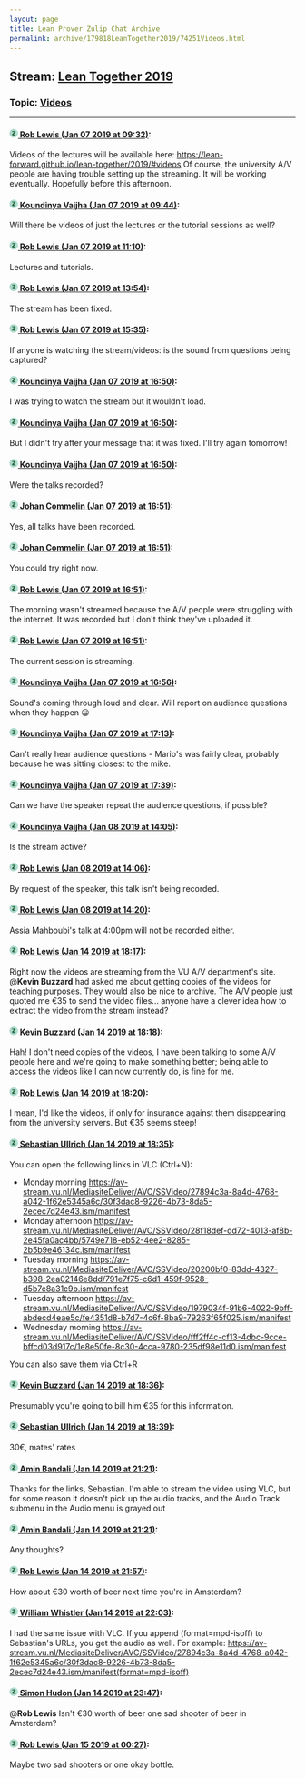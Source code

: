 ```yaml
---
layout: page
title: Lean Prover Zulip Chat Archive 
permalink: archive/179818LeanTogether2019/74251Videos.html
---
```


## Stream: [Lean Together 2019](index.html)
### Topic: [Videos](74251Videos.html)

---

#### [![Click to go to Zulip](../../assets/img/zulip2.png) Rob Lewis (Jan 07 2019 at 09:32)](https://leanprover.zulipchat.com/#narrow/stream/179818-Lean%20Together%202019/topic/Videos/near/154553849):
Videos of the lectures will be available here: https://lean-forward.github.io/lean-together/2019/#videos
Of course, the university A/V people are having trouble setting up the streaming. It will be working eventually. Hopefully before this afternoon.

#### [![Click to go to Zulip](../../assets/img/zulip2.png) Koundinya Vajjha (Jan 07 2019 at 09:44)](https://leanprover.zulipchat.com/#narrow/stream/179818-Lean%20Together%202019/topic/Videos/near/154554293):
Will there be videos of just the lectures or the tutorial sessions as well?

#### [![Click to go to Zulip](../../assets/img/zulip2.png) Rob Lewis (Jan 07 2019 at 11:10)](https://leanprover.zulipchat.com/#narrow/stream/179818-Lean%20Together%202019/topic/Videos/near/154558361):
Lectures and tutorials.

#### [![Click to go to Zulip](../../assets/img/zulip2.png) Rob Lewis (Jan 07 2019 at 13:54)](https://leanprover.zulipchat.com/#narrow/stream/179818-Lean%20Together%202019/topic/Videos/near/154565679):
The stream has been fixed.

#### [![Click to go to Zulip](../../assets/img/zulip2.png) Rob Lewis (Jan 07 2019 at 15:35)](https://leanprover.zulipchat.com/#narrow/stream/179818-Lean%20Together%202019/topic/Videos/near/154572689):
If anyone is watching the stream/videos: is the sound from questions being captured?

#### [![Click to go to Zulip](../../assets/img/zulip2.png) Koundinya Vajjha (Jan 07 2019 at 16:50)](https://leanprover.zulipchat.com/#narrow/stream/179818-Lean%20Together%202019/topic/Videos/near/154578390):
I was trying to watch the stream but it wouldn't load.

#### [![Click to go to Zulip](../../assets/img/zulip2.png) Koundinya Vajjha (Jan 07 2019 at 16:50)](https://leanprover.zulipchat.com/#narrow/stream/179818-Lean%20Together%202019/topic/Videos/near/154578410):
But I didn't try after your message that it was fixed.
I'll try again tomorrow!

#### [![Click to go to Zulip](../../assets/img/zulip2.png) Koundinya Vajjha (Jan 07 2019 at 16:50)](https://leanprover.zulipchat.com/#narrow/stream/179818-Lean%20Together%202019/topic/Videos/near/154578416):
Were the talks recorded?

#### [![Click to go to Zulip](../../assets/img/zulip2.png) Johan Commelin (Jan 07 2019 at 16:51)](https://leanprover.zulipchat.com/#narrow/stream/179818-Lean%20Together%202019/topic/Videos/near/154578428):
Yes, all talks have been recorded.

#### [![Click to go to Zulip](../../assets/img/zulip2.png) Johan Commelin (Jan 07 2019 at 16:51)](https://leanprover.zulipchat.com/#narrow/stream/179818-Lean%20Together%202019/topic/Videos/near/154578434):
You could try right now.

#### [![Click to go to Zulip](../../assets/img/zulip2.png) Rob Lewis (Jan 07 2019 at 16:51)](https://leanprover.zulipchat.com/#narrow/stream/179818-Lean%20Together%202019/topic/Videos/near/154578438):
The morning wasn't streamed because the A/V people were struggling with the internet. It was recorded but I don't think they've uploaded it.

#### [![Click to go to Zulip](../../assets/img/zulip2.png) Rob Lewis (Jan 07 2019 at 16:51)](https://leanprover.zulipchat.com/#narrow/stream/179818-Lean%20Together%202019/topic/Videos/near/154578444):
The current session is streaming.

#### [![Click to go to Zulip](../../assets/img/zulip2.png) Koundinya Vajjha (Jan 07 2019 at 16:56)](https://leanprover.zulipchat.com/#narrow/stream/179818-Lean%20Together%202019/topic/Videos/near/154578771):
Sound's coming through loud and clear. Will report on audience questions when they happen :grinning:

#### [![Click to go to Zulip](../../assets/img/zulip2.png) Koundinya Vajjha (Jan 07 2019 at 17:13)](https://leanprover.zulipchat.com/#narrow/stream/179818-Lean%20Together%202019/topic/Videos/near/154580077):
Can't really hear audience questions - Mario's was fairly clear, probably because he was sitting closest to the mike.

#### [![Click to go to Zulip](../../assets/img/zulip2.png) Koundinya Vajjha (Jan 07 2019 at 17:39)](https://leanprover.zulipchat.com/#narrow/stream/179818-Lean%20Together%202019/topic/Videos/near/154581992):
Can we have the speaker repeat the audience questions, if possible?

#### [![Click to go to Zulip](../../assets/img/zulip2.png) Koundinya Vajjha (Jan 08 2019 at 14:05)](https://leanprover.zulipchat.com/#narrow/stream/179818-Lean%20Together%202019/topic/Videos/near/154642763):
Is the stream active?

#### [![Click to go to Zulip](../../assets/img/zulip2.png) Rob Lewis (Jan 08 2019 at 14:06)](https://leanprover.zulipchat.com/#narrow/stream/179818-Lean%20Together%202019/topic/Videos/near/154642864):
By request of the speaker, this talk isn't being recorded.

#### [![Click to go to Zulip](../../assets/img/zulip2.png) Rob Lewis (Jan 08 2019 at 14:20)](https://leanprover.zulipchat.com/#narrow/stream/179818-Lean%20Together%202019/topic/Videos/near/154643684):
Assia Mahboubi's talk at 4:00pm will not be recorded either.

#### [![Click to go to Zulip](../../assets/img/zulip2.png) Rob Lewis (Jan 14 2019 at 18:17)](https://leanprover.zulipchat.com/#narrow/stream/179818-Lean%20Together%202019/topic/Videos/near/155099558):
Right now the videos are streaming from the VU A/V department's site. @**Kevin Buzzard**  had asked me about getting copies of the videos for teaching purposes. They would also be nice to archive. The A/V people just quoted me €35 to send the video files... anyone have a clever idea how to extract the video from the stream instead?

#### [![Click to go to Zulip](../../assets/img/zulip2.png) Kevin Buzzard (Jan 14 2019 at 18:18)](https://leanprover.zulipchat.com/#narrow/stream/179818-Lean%20Together%202019/topic/Videos/near/155099683):
Hah! I don't need copies of the videos, I have been talking to some A/V people here and we're going to make something better; being able to access the videos like I can now currently do, is fine for me.

#### [![Click to go to Zulip](../../assets/img/zulip2.png) Rob Lewis (Jan 14 2019 at 18:20)](https://leanprover.zulipchat.com/#narrow/stream/179818-Lean%20Together%202019/topic/Videos/near/155099839):
I mean, I'd like the videos, if only for insurance against them disappearing from the university servers. But €35 seems steep!

#### [![Click to go to Zulip](../../assets/img/zulip2.png) Sebastian Ullrich (Jan 14 2019 at 18:35)](https://leanprover.zulipchat.com/#narrow/stream/179818-Lean%20Together%202019/topic/Videos/near/155100971):
You can open the following links in VLC (Ctrl+N):
* Monday morning https://av-stream.vu.nl/MediasiteDeliver/AVC/SSVideo/27894c3a-8a4d-4768-a042-1f62e5345a6c/30f3dac8-9226-4b73-8da5-2ecec7d24e43.ism/manifest
* Monday afternoon https://av-stream.vu.nl/MediasiteDeliver/AVC/SSVideo/28f18def-dd72-4013-af8b-2e45fa0ac4bb/5749e718-eb52-4ee2-8285-2b5b9e46134c.ism/manifest
* Tuesday morning https://av-stream.vu.nl/MediasiteDeliver/AVC/SSVideo/20200bf0-83dd-4327-b398-2ea02146e8dd/791e7f75-c6d1-459f-9528-d5b7c8a31c9b.ism/manifest
* Tuesday afternoon https://av-stream.vu.nl/MediasiteDeliver/AVC/SSVideo/1979034f-91b6-4022-9bff-abdecd4eae5c/fe4351d8-b7d7-4c6f-8ba9-79263f65f025.ism/manifest
* Wednesday morning https://av-stream.vu.nl/MediasiteDeliver/AVC/SSVideo/fff2ff4c-cf13-4dbc-9cce-bffcd03d917c/1e8e50fe-8c30-4cca-9780-235df98e11d0.ism/manifest

You can also save them via Ctrl+R

#### [![Click to go to Zulip](../../assets/img/zulip2.png) Kevin Buzzard (Jan 14 2019 at 18:36)](https://leanprover.zulipchat.com/#narrow/stream/179818-Lean%20Together%202019/topic/Videos/near/155101060):
Presumably you're going to bill him €35 for this information.

#### [![Click to go to Zulip](../../assets/img/zulip2.png) Sebastian Ullrich (Jan 14 2019 at 18:39)](https://leanprover.zulipchat.com/#narrow/stream/179818-Lean%20Together%202019/topic/Videos/near/155101253):
30€, mates' rates

#### [![Click to go to Zulip](../../assets/img/zulip2.png) Amin Bandali (Jan 14 2019 at 21:21)](https://leanprover.zulipchat.com/#narrow/stream/179818-Lean%20Together%202019/topic/Videos/near/155113354):
Thanks for the links, Sebastian. I'm able to stream the video using VLC, but for some reason it doesn't pick up the audio tracks, and the Audio Track submenu in the Audio menu is grayed out

#### [![Click to go to Zulip](../../assets/img/zulip2.png) Amin Bandali (Jan 14 2019 at 21:21)](https://leanprover.zulipchat.com/#narrow/stream/179818-Lean%20Together%202019/topic/Videos/near/155113361):
Any thoughts?

#### [![Click to go to Zulip](../../assets/img/zulip2.png) Rob Lewis (Jan 14 2019 at 21:57)](https://leanprover.zulipchat.com/#narrow/stream/179818-Lean%20Together%202019/topic/Videos/near/155117505):
How about €30 worth of beer next time you're in Amsterdam?

#### [![Click to go to Zulip](../../assets/img/zulip2.png) William Whistler (Jan 14 2019 at 22:03)](https://leanprover.zulipchat.com/#narrow/stream/179818-Lean%20Together%202019/topic/Videos/near/155118430):
I had the same issue with VLC. If you append (format=mpd-isoff) to Sebastian's URLs, you get the audio as well. For example: https://av-stream.vu.nl/MediasiteDeliver/AVC/SSVideo/27894c3a-8a4d-4768-a042-1f62e5345a6c/30f3dac8-9226-4b73-8da5-2ecec7d24e43.ism/manifest(format=mpd-isoff)

#### [![Click to go to Zulip](../../assets/img/zulip2.png) Simon Hudon (Jan 14 2019 at 23:47)](https://leanprover.zulipchat.com/#narrow/stream/179818-Lean%20Together%202019/topic/Videos/near/155126448):
@**Rob Lewis** Isn't €30 worth of beer one sad shooter of beer in Amsterdam?

#### [![Click to go to Zulip](../../assets/img/zulip2.png) Rob Lewis (Jan 15 2019 at 00:27)](https://leanprover.zulipchat.com/#narrow/stream/179818-Lean%20Together%202019/topic/Videos/near/155129028):
Maybe two sad shooters or one okay bottle.

